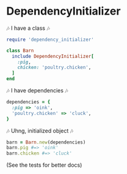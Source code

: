 # DependencyInitializer

:notes: I have a class :notes:

```ruby
require 'dependency_initializer'

class Barn
  include DependencyInitializer[
    :pig,
    chicken: 'poultry.chicken',
  ]
end
```

:notes: I have dependencies :notes:

```ruby
dependencies = {
  :pig => 'oink',
  'poultry.chicken' => 'cluck',
}
```

:notes: Uhng, initialized object :notes:

```ruby
barn = Barn.new(dependencies)
barn.pig #=> 'oink'
barn.chicken #=> 'cluck'
```

(See the tests for better docs)
